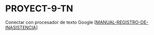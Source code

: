 # PROYECT-9-TN
Conectar con procesador de texto Google
[[MANUAL-REGISTRO-DE-INASISTENCIA](https://docs.google.com/document/d/1LDnZfAVO4Vp6WoWprm5DT3NJX3x6VxzF0U5LFkcy9hA/edit?usp=sharing)]
